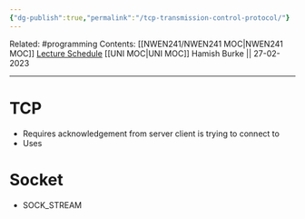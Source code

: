 ```yaml
---
{"dg-publish":true,"permalink":"/tcp-transmission-control-protocol/"}
---
```


Related: #programming 
Contents: [[NWEN241/NWEN241 MOC\|NWEN241 MOC]]
[Lecture Schedule](https://ecs.wgtn.ac.nz/Courses/NWEN241_2023T1/LectureSchedule)
[[UNI MOC\|UNI MOC]]
Hamish Burke || 27-02-2023
***

# TCP

- Requires acknowledgement from server client is trying to connect to
- Uses 

# Socket

- SOCK_STREAM

